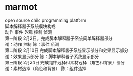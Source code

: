 # marmot
open source child programming platform  
脚本解释器子系统模块构成  
动作 事件 外观 控制 侦测  
第一阶段 2月2日，完成脚本解释器子系统简单解释器部分  
谢：动作 控制
陈：事件 侦测  
第二阶段 2月10日 完成脚本解释器子系统显示部分和效果显示部分  
谢：效果显示部分
陈：脚本解释器子系统显示部分  
第三阶段 2月24日 完成组件选择和素材选择（角色和背景）部分  
谢：素材选择（角色和背景）
陈：组件选择
